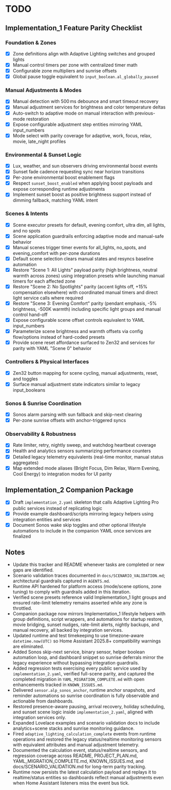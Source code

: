 # TODO

## Implementation_1 Feature Parity Checklist

### Foundation & Zones
- [x] Zone definitions align with Adaptive Lighting switches and grouped lights
- [x] Manual control timers per zone with centralized timer math
- [x] Configurable zone multipliers and sunrise offsets
- [x] Global pause toggle equivalent to `input_boolean.al_globally_paused`

### Manual Adjustments & Modes
- [x] Manual detection with 500 ms debounce and smart timeout recovery
- [x] Manual adjustment services for brightness and color temperature deltas
- [x] Auto-switch to adaptive mode on manual interaction with previous-mode restoration
- [x] Expose configurable adjustment step entities mirroring YAML input_numbers
- [x] Mode select with parity coverage for adaptive, work, focus, relax, movie, late_night profiles

### Environmental & Sunset Logic
- [x] Lux, weather, and sun observers driving environmental boost events
- [x] Sunset fade cadence requesting sync near horizon transitions
- [x] Per-zone environmental boost enablement flags
- [x] Respect `sunset_boost_enabled` when applying boost payloads and expose corresponding runtime adjustments
- [x] Implement sunset boost as positive brightness support instead of dimming fallback, matching YAML intent

### Scenes & Intents
- [x] Scene executor presets for default, evening comfort, ultra dim, all lights, and no spots
- [x] Scene application guardrails enforcing adaptive mode and manual-safe behavior
- [x] Manual scenes trigger timer events for all_lights, no_spots, and evening_comfort with per-zone durations
- [x] Default scene selection clears manual states and resyncs baseline automation
- [x] Restore "Scene 1: All Lights" payload parity (high brightness, neutral warmth across zones) using integration presets while launching manual timers for each affected zone
- [x] Restore "Scene 2: No Spotlights" parity (accent lights off, +15% compensation elsewhere) with coordinated manual timers and direct light service calls where required
- [x] Restore "Scene 3: Evening Comfort" parity (pendant emphasis, -5% brightness, -500K warmth) including specific light groups and manual control hand-off
- [x] Expose configurable scene offset controls equivalent to YAML input_numbers
- [x] Parameterize scene brightness and warmth offsets via config flow/options instead of hard-coded presets
- [x] Provide scene reset affordance surfaced to Zen32 and services for parity with YAML "Scene 0" behavior

### Controllers & Physical Interfaces
- [x] Zen32 button mapping for scene cycling, manual adjustments, reset, and toggles
- [x] Surface manual adjustment state indicators similar to legacy input_booleans

### Sonos & Sunrise Coordination
- [x] Sonos alarm parsing with sun fallback and skip-next clearing
- [x] Per-zone sunrise offsets with anchor-triggered syncs

### Observability & Robustness
- [x] Rate limiter, retry, nightly sweep, and watchdog heartbeat coverage
- [x] Health and analytics sensors summarizing performance counters
- [x] Detailed legacy telemetry equivalents (real-time monitor, manual status aggregates)
- [x] Map extended mode aliases (Bright Focus, Dim Relax, Warm Evening, Cool Energy) to integration modes for UI parity

## Implementation_2 Companion Package
- [x] Draft `implementation_2.yaml` skeleton that calls Adaptive Lighting Pro public services instead of replicating logic
- [x] Provide example dashboard/scripts mirroring legacy helpers using integration entities and services
- [x] Document Sonos wake skip toggles and other optional lifestyle automations to include in the companion YAML once services are finalized

## Notes
- Update this tracker and README whenever tasks are completed or new gaps are identified.
- Scenario validation traces documented in `docs/SCENARIO_VALIDATION.md`; architectural guardrails captured in `AGENTS.md`.
- Runtime API hardened for platform access (mode/scene options, zone tuning) to comply with guardrails added in this iteration.
- Verified scene presets reference valid Implementation_1 light groups and ensured rate-limit telemetry remains asserted while any zone is throttled.
- Companion package now mirrors Implementation_1 lifestyle helpers with group definitions, script wrappers, and automations for startup restore, movie bridging, sunset nudges, rate-limit alerts, nightly backups, and manual recovery, all backed by integration services.
- Updated runtime and test timekeeping to use timezone-aware `datetime.now(UTC)` so Home Assistant 2025.8+ compatibility warnings are eliminated.
- Added Sonos skip-next service, binary sensor, helper boolean automation loop, and dashboard snippet so sunrise deferrals mirror the legacy experience without bypassing integration guardrails.
- Added regression tests exercising every public service used by `implementation_2.yaml`, verified full-scene parity, and captured the completed migration in `YAML_MIGRATION_COMPLETE.md` with open enhancements tracked in `KNOWN_ISSUES.md`.
- Delivered `sensor.alp_sonos_anchor`, runtime anchor snapshots, and reminder automations so sunrise coordination is fully observable and actionable from dashboards.
- Restored presence-aware pausing, arrival recovery, holiday scheduling, and sunset scene logic inside `implementation_2.yaml`, aligned with integration services only.
- Expanded Lovelace examples and scenario validation docs to include analytics+scene stacks and sunrise monitoring guidance.
- Fired `adaptive_lighting_calculation_complete` events from runtime operations and restored the legacy status/realtime monitoring sensors with equivalent attributes and manual adjustment telemetry.
- Documented the calculation event, status/realtime sensors, and regression coverage across README, PROJECT_PLAN.md, YAML_MIGRATION_COMPLETE.md, KNOWN_ISSUES.md, and docs/SCENARIO_VALIDATION.md for long-term parity tracking.
- Runtime now persists the latest calculation payload and replays it to realtime/status entities so dashboards reflect manual adjustments even when Home Assistant listeners miss the event bus tick.
